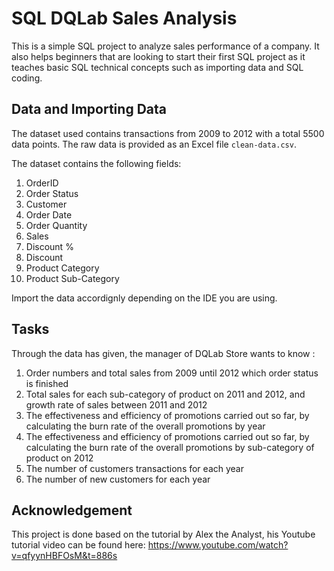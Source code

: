 # SQL DQLab Sales Analysis

This is a simple SQL project to analyze sales performance of a company. It also helps beginners that are looking to start their first SQL project as it teaches basic SQL technical concepts such as importing data and SQL coding.

## Data and Importing Data
The dataset used contains transactions from 2009 to 2012 with a total 5500 data points. The raw data is provided as an Excel file `clean-data.csv`.

The dataset contains the following fields:
1. OrderID
2. Order Status
3. Customer
4. Order Date
5. Order Quantity
6. Sales
7. Discount %
8. Discount
9. Product Category
10. Product Sub-Category

Import the data accordignly depending on the IDE you are using. 

## Tasks
Through the data has given, the manager of DQLab Store wants to know :

1. Order numbers and total sales from 2009 until 2012 which order status is finished
2. Total sales for each sub-category of product on 2011 and 2012, and growth rate of sales between 2011 and 2012
3. The effectiveness and efficiency of promotions carried out so far, by calculating the burn rate of the overall promotions by year
4. The effectiveness and efficiency of promotions carried out so far, by calculating the burn rate of the overall promotions by sub-category of product on 2012
5. The number of customers transactions for each year
6. The number of new customers for each year

## Acknowledgement
This project is done based on the tutorial by Alex the Analyst, his Youtube tutorial video can be found here:
https://www.youtube.com/watch?v=qfyynHBFOsM&t=886s